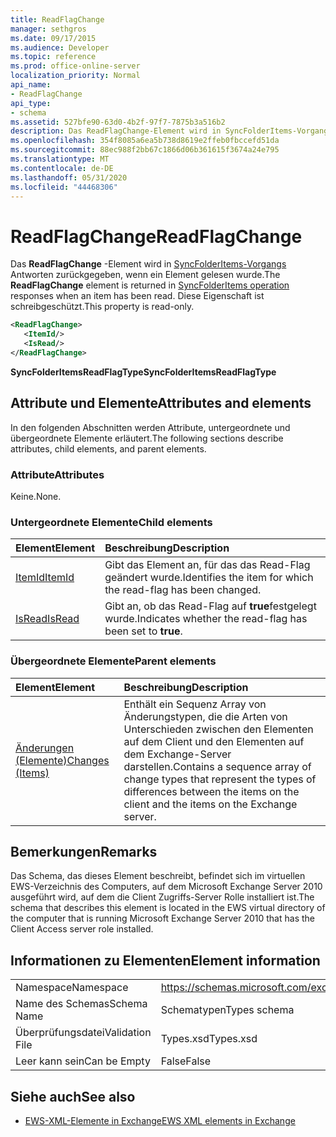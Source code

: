 ```yaml
---
title: ReadFlagChange
manager: sethgros
ms.date: 09/17/2015
ms.audience: Developer
ms.topic: reference
ms.prod: office-online-server
localization_priority: Normal
api_name:
- ReadFlagChange
api_type:
- schema
ms.assetid: 527bfe90-63d0-4b2f-97f7-7875b3a516b2
description: Das ReadFlagChange-Element wird in SyncFolderItems-Vorgangsantworten zurückgegeben, wenn ein Element gelesen wurde. Diese Eigenschaft ist schreibgeschützt.
ms.openlocfilehash: 354f8085a6ea5b738d8619e2ffeb0fbccefd51da
ms.sourcegitcommit: 88ec988f2bb67c1866d06b361615f3674a24e795
ms.translationtype: MT
ms.contentlocale: de-DE
ms.lasthandoff: 05/31/2020
ms.locfileid: "44468306"
---
```

# <a name="readflagchange"></a><span data-ttu-id="fbec5-104">ReadFlagChange</span><span class="sxs-lookup"><span data-stu-id="fbec5-104">ReadFlagChange</span></span>

<span data-ttu-id="fbec5-105">Das **ReadFlagChange** -Element wird in [SyncFolderItems-Vorgangs](syncfolderitems-operation.md) Antworten zurückgegeben, wenn ein Element gelesen wurde.</span><span class="sxs-lookup"><span data-stu-id="fbec5-105">The **ReadFlagChange** element is returned in [SyncFolderItems operation](syncfolderitems-operation.md) responses when an item has been read.</span></span> <span data-ttu-id="fbec5-106">Diese Eigenschaft ist schreibgeschützt.</span><span class="sxs-lookup"><span data-stu-id="fbec5-106">This property is read-only.</span></span> 
  
```xml
<ReadFlagChange>
   <ItemId/>
   <IsRead/>
</ReadFlagChange>
```

 <span data-ttu-id="fbec5-107">**SyncFolderItemsReadFlagType**</span><span class="sxs-lookup"><span data-stu-id="fbec5-107">**SyncFolderItemsReadFlagType**</span></span>
## <a name="attributes-and-elements"></a><span data-ttu-id="fbec5-108">Attribute und Elemente</span><span class="sxs-lookup"><span data-stu-id="fbec5-108">Attributes and elements</span></span>

<span data-ttu-id="fbec5-109">In den folgenden Abschnitten werden Attribute, untergeordnete und übergeordnete Elemente erläutert.</span><span class="sxs-lookup"><span data-stu-id="fbec5-109">The following sections describe attributes, child elements, and parent elements.</span></span>
  
### <a name="attributes"></a><span data-ttu-id="fbec5-110">Attribute</span><span class="sxs-lookup"><span data-stu-id="fbec5-110">Attributes</span></span>

<span data-ttu-id="fbec5-111">Keine.</span><span class="sxs-lookup"><span data-stu-id="fbec5-111">None.</span></span>
  
### <a name="child-elements"></a><span data-ttu-id="fbec5-112">Untergeordnete Elemente</span><span class="sxs-lookup"><span data-stu-id="fbec5-112">Child elements</span></span>

|<span data-ttu-id="fbec5-113">**Element**</span><span class="sxs-lookup"><span data-stu-id="fbec5-113">**Element**</span></span>|<span data-ttu-id="fbec5-114">**Beschreibung**</span><span class="sxs-lookup"><span data-stu-id="fbec5-114">**Description**</span></span>|
|:-----|:-----|
|[<span data-ttu-id="fbec5-115">ItemId</span><span class="sxs-lookup"><span data-stu-id="fbec5-115">ItemId</span></span>](itemid.md) <br/> |<span data-ttu-id="fbec5-116">Gibt das Element an, für das das Read-Flag geändert wurde.</span><span class="sxs-lookup"><span data-stu-id="fbec5-116">Identifies the item for which the read-flag has been changed.</span></span>  <br/> |
|[<span data-ttu-id="fbec5-117">IsRead</span><span class="sxs-lookup"><span data-stu-id="fbec5-117">IsRead</span></span>](isread.md) <br/> |<span data-ttu-id="fbec5-118">Gibt an, ob das Read-Flag auf **true**festgelegt wurde.</span><span class="sxs-lookup"><span data-stu-id="fbec5-118">Indicates whether the read-flag has been set to **true**.</span></span>  <br/> |
   
### <a name="parent-elements"></a><span data-ttu-id="fbec5-119">Übergeordnete Elemente</span><span class="sxs-lookup"><span data-stu-id="fbec5-119">Parent elements</span></span>

|<span data-ttu-id="fbec5-120">**Element**</span><span class="sxs-lookup"><span data-stu-id="fbec5-120">**Element**</span></span>|<span data-ttu-id="fbec5-121">**Beschreibung**</span><span class="sxs-lookup"><span data-stu-id="fbec5-121">**Description**</span></span>|
|:-----|:-----|
|[<span data-ttu-id="fbec5-122">Änderungen (Elemente)</span><span class="sxs-lookup"><span data-stu-id="fbec5-122">Changes (Items)</span></span>](changes-items.md) <br/> |<span data-ttu-id="fbec5-123">Enthält ein Sequenz Array von Änderungstypen, die die Arten von Unterschieden zwischen den Elementen auf dem Client und den Elementen auf dem Exchange-Server darstellen.</span><span class="sxs-lookup"><span data-stu-id="fbec5-123">Contains a sequence array of change types that represent the types of differences between the items on the client and the items on the Exchange server.</span></span>  <br/> |
   
## <a name="remarks"></a><span data-ttu-id="fbec5-124">Bemerkungen</span><span class="sxs-lookup"><span data-stu-id="fbec5-124">Remarks</span></span>

<span data-ttu-id="fbec5-125">Das Schema, das dieses Element beschreibt, befindet sich im virtuellen EWS-Verzeichnis des Computers, auf dem Microsoft Exchange Server 2010 ausgeführt wird, auf dem die Client Zugriffs-Server Rolle installiert ist.</span><span class="sxs-lookup"><span data-stu-id="fbec5-125">The schema that describes this element is located in the EWS virtual directory of the computer that is running Microsoft Exchange Server 2010 that has the Client Access server role installed.</span></span>
  
## <a name="element-information"></a><span data-ttu-id="fbec5-126">Informationen zu Elementen</span><span class="sxs-lookup"><span data-stu-id="fbec5-126">Element information</span></span>

|||
|:-----|:-----|
|<span data-ttu-id="fbec5-127">Namespace</span><span class="sxs-lookup"><span data-stu-id="fbec5-127">Namespace</span></span>  <br/> |https://schemas.microsoft.com/exchange/services/2006/types  <br/> |
|<span data-ttu-id="fbec5-128">Name des Schemas</span><span class="sxs-lookup"><span data-stu-id="fbec5-128">Schema Name</span></span>  <br/> |<span data-ttu-id="fbec5-129">Schematypen</span><span class="sxs-lookup"><span data-stu-id="fbec5-129">Types schema</span></span>  <br/> |
|<span data-ttu-id="fbec5-130">Überprüfungsdatei</span><span class="sxs-lookup"><span data-stu-id="fbec5-130">Validation File</span></span>  <br/> |<span data-ttu-id="fbec5-131">Types.xsd</span><span class="sxs-lookup"><span data-stu-id="fbec5-131">Types.xsd</span></span>  <br/> |
|<span data-ttu-id="fbec5-132">Leer kann sein</span><span class="sxs-lookup"><span data-stu-id="fbec5-132">Can be Empty</span></span>  <br/> |<span data-ttu-id="fbec5-133">False</span><span class="sxs-lookup"><span data-stu-id="fbec5-133">False</span></span>  <br/> |
   
## <a name="see-also"></a><span data-ttu-id="fbec5-134">Siehe auch</span><span class="sxs-lookup"><span data-stu-id="fbec5-134">See also</span></span>



- [<span data-ttu-id="fbec5-135">EWS-XML-Elemente in Exchange</span><span class="sxs-lookup"><span data-stu-id="fbec5-135">EWS XML elements in Exchange</span></span>](ews-xml-elements-in-exchange.md)

